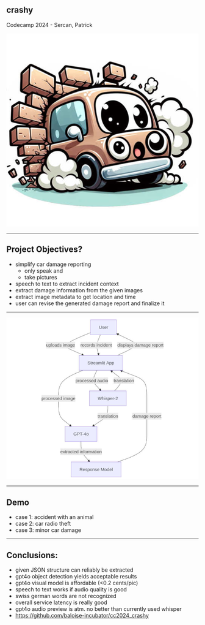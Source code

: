 ## crashy
Codecamp 2024 - Sercan, Patrick

![crashy](crashy.jpg)

---

## Project Objectives?
- simplify car damage reporting
  - only speak and
  - take pictures
- speech to text to extract incident context
- extract damage information from the given images
- extract image metadata to get location and time
- user can revise the generated damage report and finalize it
---

![crashy process flow](process_flow.jpg)

---

## Demo
- case 1: accident with an animal
- case 2: car radio theft
- case 3: minor car damage

---

## Conclusions:
- given JSON structure can reliably be extracted
- gpt4o object detection yields acceptable results
- gpt4o visual model is affordable (<0.2 cents/pic)
- speech to text works if audio quality is good
- swiss german words are not recognized
- overall service latency is really good
- gpt4o audio preview is atm. no better than currently used whisper
- https://github.com/baloise-incubator/cc2024_crashy
